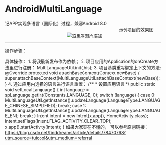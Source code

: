 # AndroidMultiLanguage
记APP实现多语言（国际化）过程，兼容Android 8.0
&emsp;&emsp;&emsp;&emsp;&emsp;&emsp;&emsp;&emsp;&emsp;&emsp;&emsp;&emsp;&emsp;&emsp;  &emsp;&emsp;&emsp;&emsp;&emsp;&emsp;&emsp;&emsp;&emsp;&emsp;&emsp;&emsp;示例项目的效果图
&emsp;&emsp;&emsp;&emsp;&emsp;&emsp;&emsp;&emsp;&emsp;&emsp;&emsp;&emsp;&emsp;&emsp;        ![这里写图片描述](http://oxmx4a7d0.bkt.clouddn.com/blog_finddreams_language20171107.gif)

-------------------------------------------------------------------------------------------------
操作步骤：

 具体操作： 1. 将我最新发布作为依赖；
           2. 项目应用的Application的onCreate方法里进行注册：   MultiLanguageUtil.init(this);
           3. 项目基类重写绑定上下文的方法:
            @Override
    protected void attachBaseContext(Context newBase) {
        super.attachBaseContext(MultiLanguageUtil.attachBaseContext(newBase));
    }
            4. 通过应用内选择的语言进行语言重置：
     /**
     * 设置应用语言
     */
    public static void setLocalLanguage() {
        int language = spLanguage.getInt(Constants.LANGUAGE, 0);
        switch (language) {
            case 0:
                MultiLanguageUtil.getInstance().updateLanguage(LanguageType.LANGUAGE_CHINESE_SIMPLIFIED);
                break;
            case 1:
                MultiLanguageUtil.getInstance().updateLanguage(LanguageType.LANGUAGE_EN);
                break;
        }
        Intent intent = new Intent(x.app(), HomeActivity.class);
        intent.setFlags(Intent.FLAG_ACTIVITY_CLEAR_TOP);
        x.app().startActivity(intent);
    }
   如果大家实在不懂的， 可以参考原创链接：https://blog.csdn.net/finddreams/article/details/78470768?utm_source=tuicool&utm_medium=referral
